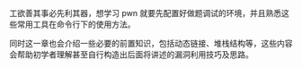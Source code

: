 工欲善其事必先利其器，想学习 pwn 就要先配置好做题调试的环境，并且熟悉这些常用工具在命令行下的使用方法。

同时这一章也会介绍一些必要的前置知识，包括动态链接、堆栈结构等，这些内容会帮助初学者理解甚至自行构造出后面将讲述的漏洞利用技巧及思路。

